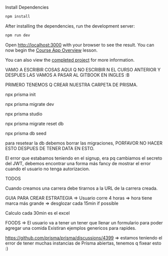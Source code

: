 Install Dependencies

```bash
npm install
```

After installing the dependencies, run the development server:

```bash
npm run dev
```

Open [http://localhost:3000](http://localhost:3000) with your browser to see the result. You can now begin the [Course App Overview](https://frontendmasters.com/courses/fullstack-app-next/course-app-overview/) lesson.

You can also view the [completed project](https://github.com/Hendrixer/fullstack-music) for more information.



VAMO A ESCRIBIR COSAS AQUI Q NO ESCRIBIR N EL CURSO ANTERIOR Y DESPUES LAS VAMOS A PASAR AL GITBOOK EN INGLES :B

PRIMERO TENEMOS Q CREAR NUESTRA CARPETA DE PRISMA.

npx prisma init

npx prisma migrate dev

npx prisma studio

npx prisma migrate reset db

npx prisma db seed


para resetear la db debemos borrar las migraciones, PORFAVOR NO HACER ESTO DESPUES DE TENER DATA EN ESTO.


El error que estabamos teniendo en el signup, era pq cambiamos el secreto del JWT, debemos encontrar una forma más fancy de mostrar el error cuando el usuario no tenga autorizacion.


TODOS

Cuando creamos una carrera debe tirarnos a la URL de la carrera creada.


GUIA PARA CREAR ESTRATEGIA =>
Usuario corre 4 horas => hora tiene marca más grande => desglozar cada 15min if possible

Calculo cada 30min es el excel


FOODS =>
El usuario va a tener un tener que llenar un formulario para poder agregar una comida
Existiran ejemplos genericos para rapides.


https://github.com/prisma/prisma/discussions/4399 => estamos teniendo el error de tener muchas instancias de Prisma abiertas, tenemos q fixear esto :)